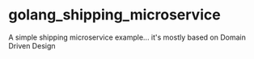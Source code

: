 # golang_shipping_microservice
A simple shipping microservice example... it's mostly based on Domain Driven Design
